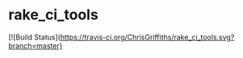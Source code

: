 rake_ci_tools
=============

[![Build Status](https://travis-ci.org/ChrisGriffiths/rake_ci_tools.svg?branch=master}
